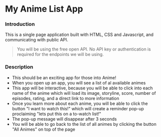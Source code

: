 # My Anime List App
### Introduction

This is a single page application built with HTML, CSS and Javascript, and communicating with public API.

>You will be using the free open API.
>No API key or authentication is required for the endpoints we will be using.

### Description
- This should be an exciting app for those into Anime!
- When you open up an app, you will see a list of al available animes 
- This app will be interactive, because you will be able to click into each name of the anime which will load its image, storyline, score, number of episodes, rating, and a direct link to more information
- Once you learn more about each anime, you will be able to click the button "I want to watch this!" which will create a reminder pop-up proclaiming "lets put this on a to-watch list!"
- The pop-up message will disappear after 3 seconds
- You will be able to go back to the list of all animes by clicking the button "All Animes" on top of the page
